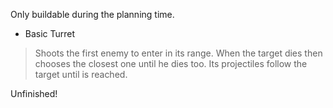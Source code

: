 Only buildable during the planning time.

* Basic Turret
> Shoots the first enemy to enter in its range. When the target dies then chooses the closest one until he dies too. Its projectiles follow the target until is reached.

Unfinished!
